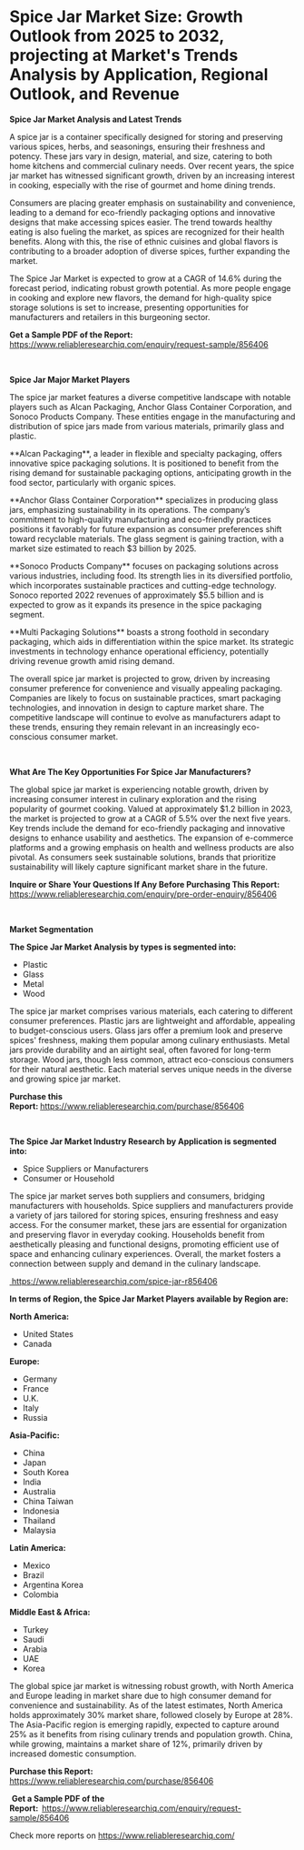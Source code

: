 <p><h1>Spice Jar Market Size: Growth Outlook from 2025 to 2032, projecting at Market's Trends Analysis by Application, Regional Outlook, and Revenue</h1></p><p><strong>Spice Jar Market Analysis and Latest Trends</strong></p>
<p><p>A spice jar is a container specifically designed for storing and preserving various spices, herbs, and seasonings, ensuring their freshness and potency. These jars vary in design, material, and size, catering to both home kitchens and commercial culinary needs. Over recent years, the spice jar market has witnessed significant growth, driven by an increasing interest in cooking, especially with the rise of gourmet and home dining trends. </p><p>Consumers are placing greater emphasis on sustainability and convenience, leading to a demand for eco-friendly packaging options and innovative designs that make accessing spices easier. The trend towards healthy eating is also fueling the market, as spices are recognized for their health benefits. Along with this, the rise of ethnic cuisines and global flavors is contributing to a broader adoption of diverse spices, further expanding the market. </p><p>The Spice Jar Market is expected to grow at a CAGR of 14.6% during the forecast period, indicating robust growth potential. As more people engage in cooking and explore new flavors, the demand for high-quality spice storage solutions is set to increase, presenting opportunities for manufacturers and retailers in this burgeoning sector.</p></p>
<p><strong>Get a Sample PDF of the Report:&nbsp;</strong> <a href="https://www.reliableresearchiq.com/enquiry/request-sample/856406?utm_campaign=3136&utm_medium=2&utm_source=Github&utm_content=ia&utm_term=04042025&utm_id=spice-jar">https://www.reliableresearchiq.com/enquiry/request-sample/856406</a></p>
<p>&nbsp;</p>
<p><strong>Spice Jar Major Market Players</strong></p>
<p><p>The spice jar market features a diverse competitive landscape with notable players such as Alcan Packaging, Anchor Glass Container Corporation, and Sonoco Products Company. These entities engage in the manufacturing and distribution of spice jars made from various materials, primarily glass and plastic.</p><p>**Alcan Packaging**, a leader in flexible and specialty packaging, offers innovative spice packaging solutions. It is positioned to benefit from the rising demand for sustainable packaging options, anticipating growth in the food sector, particularly with organic spices.</p><p>**Anchor Glass Container Corporation** specializes in producing glass jars, emphasizing sustainability in its operations. The company’s commitment to high-quality manufacturing and eco-friendly practices positions it favorably for future expansion as consumer preferences shift toward recyclable materials. The glass segment is gaining traction, with a market size estimated to reach $3 billion by 2025.</p><p>**Sonoco Products Company** focuses on packaging solutions across various industries, including food. Its strength lies in its diversified portfolio, which incorporates sustainable practices and cutting-edge technology. Sonoco reported 2022 revenues of approximately $5.5 billion and is expected to grow as it expands its presence in the spice packaging segment.</p><p>**Multi Packaging Solutions** boasts a strong foothold in secondary packaging, which aids in differentiation within the spice market. Its strategic investments in technology enhance operational efficiency, potentially driving revenue growth amid rising demand.</p><p>The overall spice jar market is projected to grow, driven by increasing consumer preference for convenience and visually appealing packaging. Companies are likely to focus on sustainable practices, smart packaging technologies, and innovation in design to capture market share. The competitive landscape will continue to evolve as manufacturers adapt to these trends, ensuring they remain relevant in an increasingly eco-conscious consumer market.</p></p>
<p>&nbsp;</p>
<p><strong>What Are The Key Opportunities For Spice Jar Manufacturers?</strong></p>
<p><p>The global spice jar market is experiencing notable growth, driven by increasing consumer interest in culinary exploration and the rising popularity of gourmet cooking. Valued at approximately $1.2 billion in 2023, the market is projected to grow at a CAGR of 5.5% over the next five years. Key trends include the demand for eco-friendly packaging and innovative designs to enhance usability and aesthetics. The expansion of e-commerce platforms and a growing emphasis on health and wellness products are also pivotal. As consumers seek sustainable solutions, brands that prioritize sustainability will likely capture significant market share in the future.</p></p>
<p><strong>Inquire or Share Your Questions If Any Before Purchasing This Report:</strong> <a href="https://www.reliableresearchiq.com/enquiry/pre-order-enquiry/856406?utm_campaign=3136&utm_medium=2&utm_source=Github&utm_content=ia&utm_term=04042025&utm_id=spice-jar">https://www.reliableresearchiq.com/enquiry/pre-order-enquiry/856406</a></p>
<p>&nbsp;</p>
<p><strong>Market Segmentation</strong></p>
<p><strong>The Spice Jar Market Analysis by types is segmented into:</strong></p>
<p><ul><li>Plastic</li><li>Glass</li><li>Metal</li><li>Wood</li></ul></p>
<p><p>The spice jar market comprises various materials, each catering to different consumer preferences. Plastic jars are lightweight and affordable, appealing to budget-conscious users. Glass jars offer a premium look and preserve spices' freshness, making them popular among culinary enthusiasts. Metal jars provide durability and an airtight seal, often favored for long-term storage. Wood jars, though less common, attract eco-conscious consumers for their natural aesthetic. Each material serves unique needs in the diverse and growing spice jar market.</p></p>
<p><strong>Purchase this Report:&nbsp;</strong><a href="https://www.reliableresearchiq.com/purchase/856406?utm_campaign=3136&utm_medium=2&utm_source=Github&utm_content=ia&utm_term=04042025&utm_id=spice-jar">https://www.reliableresearchiq.com/purchase/856406</a></p>
<p>&nbsp;</p>
<p><strong>The Spice Jar Market Industry Research by Application is segmented into:</strong></p>
<p><ul><li>Spice Suppliers or Manufacturers</li><li>Consumer or Household</li></ul></p>
<p><p>The spice jar market serves both suppliers and consumers, bridging manufacturers with households. Spice suppliers and manufacturers provide a variety of jars tailored for storing spices, ensuring freshness and easy access. For the consumer market, these jars are essential for organization and preserving flavor in everyday cooking. Households benefit from aesthetically pleasing and functional designs, promoting efficient use of space and enhancing culinary experiences. Overall, the market fosters a connection between supply and demand in the culinary landscape.</p></p>
<p><a href="https://www.reliableresearchiq.com/spice-jar-r856406?utm_campaign=3136&utm_medium=2&utm_source=Github&utm_content=ia&utm_term=04042025&utm_id=spice-jar">&nbsp;https://www.reliableresearchiq.com/spice-jar-r856406</a></p>
<p><strong>In terms of Region, the Spice Jar Market Players available by Region are:</strong></p>
<p>
    <p> <strong> North America: </strong>
        <ul>
            <li>United States</li>
            <li>Canada</li>
        </ul>
        </p> 
    <p> <strong> Europe: </strong>
        <ul>
            <li>Germany</li>
            <li>France</li>
            <li>U.K.</li>
            <li>Italy</li>
            <li>Russia</li>
        </ul>
        </p> 
    <p> <strong> Asia-Pacific: </strong>
        <ul>
            <li>China</li>
            <li>Japan</li>
            <li>South Korea</li>
            <li>India</li>
            <li>Australia</li>
            <li>China Taiwan</li>
            <li>Indonesia</li>
            <li>Thailand</li>
            <li>Malaysia</li>
        </ul>
        </p> 
    <p> <strong> Latin America: </strong>
        <ul>
            <li>Mexico</li>
            <li>Brazil</li>
            <li>Argentina Korea</li>
            <li>Colombia</li>
        </ul>
        </p> 
    <p> <strong> Middle East & Africa: </strong>
        <ul>
            <li>Turkey</li>
            <li>Saudi</li>
            <li>Arabia</li>
            <li>UAE</li>
            <li>Korea</li>
        </ul>
    </p>
    </p>
<p><p>The global spice jar market is witnessing robust growth, with North America and Europe leading in market share due to high consumer demand for convenience and sustainability. As of the latest estimates, North America holds approximately 30% market share, followed closely by Europe at 28%. The Asia-Pacific region is emerging rapidly, expected to capture around 25% as it benefits from rising culinary trends and population growth. China, while growing, maintains a market share of 12%, primarily driven by increased domestic consumption.</p></p>
<p><strong>Purchase this Report: </strong><a href="https://www.reliableresearchiq.com/purchase/856406?utm_campaign=3136&utm_medium=2&utm_source=Github&utm_content=ia&utm_term=04042025&utm_id=spice-jar">https://www.reliableresearchiq.com/purchase/856406</a></p>
<p>&nbsp;<strong>Get a Sample PDF of the Report:&nbsp;&nbsp;</strong><a href="https://www.reliableresearchiq.com/enquiry/request-sample/856406?utm_campaign=3136&utm_medium=2&utm_source=Github&utm_content=ia&utm_term=04042025&utm_id=spice-jar">https://www.reliableresearchiq.com/enquiry/request-sample/856406</a></p>
<p><strong></strong></p>
<p>Check more reports on <a href="https://www.reliableresearchiq.com/?utm_campaign=3136&utm_medium=2&utm_source=Github&utm_content=ia&utm_term=04042025&utm_id=spice-jar">https://www.reliableresearchiq.com/</a></p>